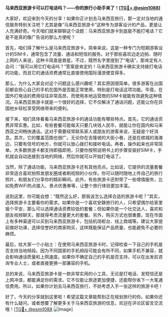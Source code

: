 **马来西亚旅游卡可以打电话吗？——你的旅行小助手来了！[[TG💪+ @esim1088](https://t.me/s/esim1088)]**

大家好，欢迎来到今天的分享！如果你正计划去马来西亚旅行，那一定对当地的通信服务特别关注吧？尤其是像“马来西亚旅游卡”这种专为游客设计的产品，更是让人充满好奇。今天咱们就来聊聊这个话题：马来西亚旅游卡到底能不能打电话？它是不是真的像广告说的那么方便呢？

首先，咱们得了解什么是马来西亚旅游卡。简单来说，这是一种专门为短期游客设计的SIM卡，通常包含了流量、通话和短信的服务。对于那些喜欢边走边拍、随时上网的人来说，这种卡简直是救星。不过，既然名字里提到了“电话”，那肯定有人会问：“我可以用它打电话吗？”答案是肯定的！马来西亚旅游卡确实支持拨打电话的功能，而且它的通话资费通常比直接使用国际漫游便宜得多。

那么，为什么大家会对这个问题这么感兴趣呢？其实原因很简单。很多游客在出国前都会担心自己的手机在国外是否能正常使用，特别是打电话这项功能。毕竟，在国外打电话的费用往往非常高昂，而使用本地运营商的SIM卡就能有效避免这种情况。马来西亚旅游卡就是一个很好的选择，它不仅解决了通话问题，还能让你在异国他乡轻松享受网络带来的便利。

接下来，咱们具体看看马来西亚旅游卡的通话功能有哪些特点。首先，它的通话资费非常实惠。比如，有些套餐可能每天只要几块钱人民币，就能让你在国内和马来西亚之间畅快通话。这对于需要经常联系家人或朋友的游客来说，无疑是个好消息。其次，它的覆盖范围也很广。无论你在吉隆坡的大街小巷，还是在槟城的海滩边，只要有信号的地方，你就可以放心拨打和接听电话。再者，操作起来也非常简单。大多数旅游卡都支持即插即用，只要你按照说明书上的步骤安装好SIM卡，手机就会自动连接到当地的网络，然后你就可以开始打电话了。

当然，除了通话功能，马来西亚旅游卡还有其他亮点。比如说，它提供的流量套餐非常适合喜欢拍照发朋友圈或者刷视频的小伙伴。你可以随时随地上传自己的旅行照片，和朋友们分享你的精彩瞬间。此外，有些旅游卡还附带了一些增值服务，比如免费WiFi热点接入、景点优惠券等，让整个旅行体验更加丰富。

说到这里，你可能会想：“既然这么好，那我该怎么选择合适的旅游卡呢？”其实，选择旅游卡主要看你的需求。如果你是一个喜欢安静旅行的人，只希望偶尔给家里报个平安，那么可以选择通话资费较低的套餐；但如果你是一个社交达人，喜欢和朋友视频聊天，那就得考虑流量更大的套餐。另外，购买方式也很重要。现在市面上有多种渠道可以买到马来西亚旅游卡，包括机场柜台、线上商城等。建议大家提前做好功课，选择信誉好的商家购买，这样既能保证产品质量，也能避免不必要的麻烦。

最后，给大家一个小贴士：在使用马来西亚旅游卡时，记得检查一下自己的手机是否支持当地频段。因为不同国家的手机频段可能会有所不同，如果手机不兼容，就会影响通话质量和上网速度。如果你不确定自己的手机是否支持，可以在出发前咨询专业人士，或者直接更换一部兼容的手机。

总的来说，马来西亚旅游卡是一款非常实用的小工具，无论是打电话、发短信还是上网冲浪，都能满足你的需求。它不仅能让旅途更加便捷，还能帮你省下一大笔通信费用。所以，如果你计划去马来西亚旅行，不妨考虑入手一张这样的旅游卡吧！

好了，今天的分享就到这里啦！希望这篇文章能帮到正在规划旅行的你。如果你还有什么疑问，或者想要了解更多关于马来西亚旅游的信息，欢迎在评论区留言交流哦！[[TG💪+ @esim1088](https://t.me/s/esim1088) ![Image](https://i.postimg.cc/4NQfJmqS/Snipaste-2025-05-13-00-14-12.png)]